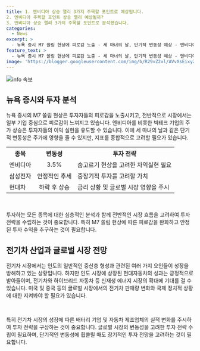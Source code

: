 ```yaml
---
title: 1. 엔비디아 상승 랠리 3가지 주목할 포인트로 예상됩니다.
2. 엔비디아 주목할 포인트 상승 랠리 예상될까?
3. 엔비디아 상승 랠리 3가지 주목할 포인트로 분석했습니다.
categories:
  - News
excerpt: >
  - 뉴욕 증시 M7 쏠림 현상에 피로감 노출 - 세 마녀의 날, 단기적 변동성 예상 - 엔비디아 3.5% 하락, 반도체 차익실현 주목 - 국내 시장 핵심은 삼성전자 - 최태원 이혼, SK 이노베이션 주가 급등 - 전기차 시장 긍정적, YTN 라디오 FM 94.5 방송 - 이선엽 신한금융투자 이사, 미국 시장 피로감 노출 시사 - 뉴욕 증시, M7 쏠림 현상으로 피로감 노출 - 엔비디아 주가 3.5% 하락, 삼성전자 주목 - 현대차 하반기 긍정적, 단기적 변동성 영향 주목
feature_text: >
  - 뉴욕 증시 M7 쏠림 현상에 피로감 노출 - 세 마녀의 날, 단기적 변동성 예상 - 엔비디아 3.5% 하락, 반도체 차익실현 주목 - 국내 시장 핵심은 삼성전자 - 최태원 이혼, SK 이노베이션 주가 급등 - 전기차 시장 긍정적, YTN 라디오 FM 94.5 방송 - 이선엽 신한금융투자 이사, 미국 시장 피로감 노출 시사 - 뉴욕 증시, M7 쏠림 현상으로 피로감 노출 - 엔비디아 주가 3.5% 하락, 삼성전자 주목 - 현대차 하반기 긍정적, 단기적 변동성 영향 주목
image: 'https://blogger.googleusercontent.com/img/b/R29vZ2xl/AVvXsEixyZcFfHzMRdzZMjFBmAUKJYCLCGyLL1o632UiGVXcaFdKo_bkvkuCioo0uUKlGfBVcT3P84aROyZIXSBEx3Aw5nCQ3pTgDom1WDC4m8eifvWiAmWEEVb4x6G_l8C0QH225ldMjyaFvpxGEBGNO37VmDTDMHGhJPq73UglMfDca1-0aw/s1600/blogspot.png'
---
```


<p><img src="https://blogger.googleusercontent.com/img/b/R29vZ2xl/AVvXsEixyZcFfHzMRdzZMjFBmAUKJYCLCGyLL1o632UiGVXcaFdKo_bkvkuCioo0uUKlGfBVcT3P84aROyZIXSBEx3Aw5nCQ3pTgDom1WDC4m8eifvWiAmWEEVb4x6G_l8C0QH225ldMjyaFvpxGEBGNO37VmDTDMHGhJPq73UglMfDca1-0aw/s1600/blogspot.png" alt="info 속보" /></p>

<h2 data-ke-size="size26">뉴욕 증시와 투자 분석</h2>

<p data-ke-size="size16">뉴욕 증시의 M7 쏠림 현상은 투자자들의 피로감을 노출시키고, 전반적으로 시장에서는 일부 기업 중심으로 피로감이 느껴지고 있습니다. 엔비디아를 비롯한 빅테크 기업의 주가 상승은 투자자들의 이익 실현을 유도할 수 있습니다. 이에 세 마녀의 날과 같은 단기적 변동성은 주가에 영향을 줄 수 있지만, 지표를 종합적으로 고려할 필요가 있습니다.</p>

<table>
  <tr>
    <th>종목</th>
    <th>변동성</th>
    <th>투자 전략</th>
  </tr>
  <tr>
    <td>엔비디아</td>
    <td style="text-align: center;">3.5%</td>
    <td>숨고르기 현상을 고려한 차익실현 필요</td>
  </tr>
  <tr>
    <td>삼성전자</td>
    <td style="text-align: center;">안정적인 추세</td>
    <td>중장기적 투자를 고려할 가치</td>
  </tr>
  <tr>
    <td>현대차</td>
    <td style="text-align: center;">하락 후 상승</td>
    <td>금리 상황 및 글로벌 시장 영향을 주시</td>
  </tr>
</table>

<p><br></p>

<p data-ke-size="size16">투자하는 모든 종목에 대한 심층적인 분석과 함께 전반적인 시장 흐름을 고려하여 투자 전략을 수립하는 것이 중요합니다. 특히 M7 쏠림 현상에 따른 피로감을 완화하고 안정된 투자 수익을 추구하는 것이 필요합니다. </p>

<h2 data-ke-size="size26">전기차 산업과 글로벌 시장 전망</h2>

<p data-ke-size="size16">전기차 시장에서는 인도의 일반적인 중산층 형성과 관련된 여러 가지 요인들이 성장을 방해하고 있는 상황입니다. 하지만 인도 시장에 상장된 현대자동차의 성과는 긍정적으로 받아들이며, 전기차와 하이브리드 자동차 등 신재생 에너지 시장의 확대에 기대를 걸 수 있습니다. 미국 및 중국 등의 글로벌 시장에서의 전기차 판매량 변화와 국제 정치적 상황에 대한 지켜봐야 할 필요가 있습니다. </p>

<p><br></p>

<p data-ke-size="size16">특히 전기차 시장의 성장에 따른 배터리 기업 및 자동차 제조업체의 실적 변화를 주시하여 투자 전략을 구상하는 것이 중요합니다. 글로벌 시장의 변동성을 고려한 투자 전략 수립이 필요하며, 단기적인 변동성에 휩쓸릴 때도 장기적인 투자 전망을 고려하는 것이 필요합니다. </p>

